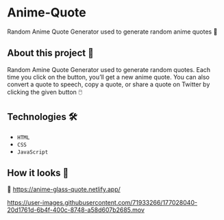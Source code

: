 # Anime-Quote
Random Anime Quote Generator used to generate random anime quotes 🎏

## About this project 🚀
Random Amine Quote Generator used to generate random quotes. Each time you click on the button, you’ll get a new anime quote. You can also convert a quote to speech, copy a quote, or share a quote on Twitter by clicking the given button 🖱️

## Technologies 🛠️
* `HTML`
* `CSS`
* `JavaScript`

## How it looks 🎥

🔗 https://anime-glass-quote.netlify.app/


https://user-images.githubusercontent.com/71933266/177028040-20d1761d-6b4f-400c-8748-a58d607b2685.mov

